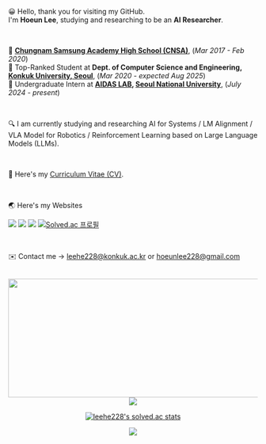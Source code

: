 😀 Hello, thank you for visiting my GitHub. <br>
I'm **Hoeun Lee**, studying and researching to be an **AI Researcher**.

<br>

🏫 **[Chungnam Samsung Academy High School (CNSA)](https://www.cnsa.hs.kr)**, (*Mar 2017 - Feb 2020*) <br>
🏢 Top-Ranked Student at **Dept. of Computer Science and Engineering, [Konkuk University, Seoul](https://www.konkuk.ac.kr/konkuk/index.do)**, (*Mar 2020 - expected Aug 2025*)<br>
🔬 Undergraduate Intern at **[AIDAS LAB](https://aidas.snu.ac.kr), [Seoul National University](https://www.snu.ac.kr/index.html)**, (*July 2024 - present*) <br>

<br>

🔍 I am currently studying and researching AI for Systems / LM Alignment / VLA Model for Robotics / Reinforcement Learning based on Large Language Models (LLMs).

<br>

📄 Here's my [Curriculum Vitae (CV)](https://github.com/leehe228/leehe228/blob/main/CV_HoeunLee.pdf). <br>

<br>

🌏 Here's my Websites 
<br>

<a href="https://www.linkedin.com/in/leehe228/" target="_blank"><img src="https://img.shields.io/badge/HoeunLee-0A66C2?style=flat-square&logo=Linkedin&logoColor=white"/></a> <a href="https://scholar.google.com/citations?user=8ILu7yEAAAAJ&hl=ko&authuser=1" target="_blank"><img src="https://img.shields.io/badge/Google_Scholar-4285F4?style=flat-square&logo=Google&logoColor=white"/></a> <a href="https://deepdeepit.tistory.com" target="_blank"><img src="https://img.shields.io/badge/Tistory_Blog-000000?style=flat-square&logo=Tistory&logoColor=white"/></a> [![Solved.ac 프로필](http://mazassumnida.wtf/api/mini/generate_badge?boj=leehe228)](https://solved.ac/leehe228)

<br>

✉️ Contact me → leehe228@konkuk.ac.kr or hoeunlee228@gmail.com
<br>
<br>

<div align="center">

<a href="https://github.com/devxb/gitanimals">
<img
  src="https://render.gitanimals.org/farms/leehe228"
  width="600"
  height="240"
/>

<picture>
  <source
    srcset="https://github-readme-stats.vercel.app/api?username=leehe228&show_icons=true&theme=dark&locale=en"
    media="(prefers-color-scheme: dark)"
  />
  <source
    srcset="https://github-readme-stats.vercel.app/api?username=leehe228&show_icons=true&locale=en"
    media="(prefers-color-scheme: light), (prefers-color-scheme: no-preference)"
  />
  <img src="https://github-readme-stats.vercel.app/api?username=leehe228&show_icons=true&locale=en" />
</picture>

![leehe228's solved.ac stats](https://github-readme-solvedac.hyp3rflow.vercel.app/api/?handle=leehe228)

<div>
<a href="https://hits.seeyoufarm.com">
<img src="https://hits.seeyoufarm.com/api/count/incr/badge.svg?url=https%3A%2F%2Fgithub.com%2Fleehe228%2Fhitcounter&count_bg=%2379C83D&title_bg=%23555555&icon=&icon_color=%23E7E7E7&title=hits&edge_flat=false"/></a>
</div>
<br>

</div>
